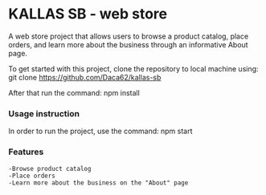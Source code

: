 # KALLAS SB - web store

A web store project that allows users to browse a product catalog, place orders, and learn more about the business through an informative About page.

To get started with this project, clone the repository to local machine using:
git clone https://github.com/Daca62/kallas-sb

After that run the command:
npm install

### Usage instruction

In order to run the project, use the command:
npm start

### Features

    -Browse product catalog
    -Place orders
    -Learn more about the business on the "About" page
